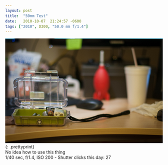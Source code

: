 ```yaml
---
layout: post
title:  "50mm Test"
date:   2010-10-07  21:24:57 -0600
tags: ["2010", D300, "50.0 mm f/1.4"]
---
```

![:title](/images/2010/2010_1007_DSC_1837.jpg)
{: .prettyprint}  
No idea how to use this thing  
1/40 sec, f/1.4, ISO 200 - Shutter clicks this day: 27